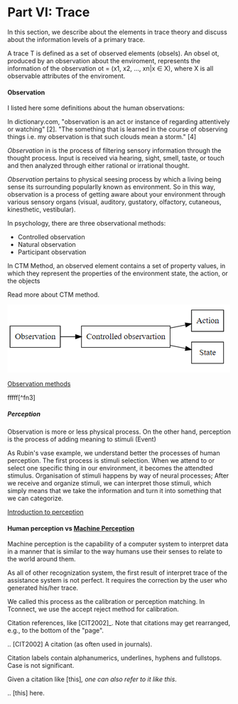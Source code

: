 # Part VI: Trace

In this section, we describe about the elements in trace theory and discuss about the information levels of a primary trace.

A trace T is defined as a set of observed elements (obsels).
An obsel ot, produced by an observation about the enviroment, represents the information of the observation ot = (x1, x2, ..., xn|x ∈ X), where X is all observable attributes of the enviroment.


#### Observation
I listed here some definitions about the human observations:

In dictionary.com, "observation is an act or instance of regarding attentively or watching" [2].
"The something that is learned in the course of observing things i.e. my observation is that such clouds mean a storm." [4]

*Observation* in is the process of filtering sensory information through the thought process.
Input is received via hearing, sight, smell, taste, or touch and then analyzed through either rational or irrational thought. 

*Observation* pertains to physical seesing process by which a living being sense its surrounding popularlly known as environment.
So in this way, observation is a process of getting aware about your environment through various sensory organs (visual, auditory, gustatory, olfactory, cutaneous, kinesthetic, vestibular).

In psychology, there are three observational methods:
- Controlled observation
- Natural observation
- Participant observation

In CTM Method, an observed element contains a set of property values, in which they represent the properties of the environment state, the action, or the objects

Read more about CTM method.

![image](image/Observation.png)

[Observation methods](https://www.simplypsychology.org/observation.html)

fffff[^fn3]

[^fn1]: So Chris Krycho, "Not Exactly a Millennium," chriskrycho.com, July 22,
    2015, http://www.chriskrycho.com/2015/not-exactly-a-millennium.html
    (accessed July 25, 2015)

##### Perception
Observation is more or less physical process.
On the other hand, perception is the process of adding meaning to stimuli (Event)

As Rubin's vase example, we understand better the processes of human perception.
The first process is stimuli selection.
When we attend to or select one specific thing in our environment, it becomes the attendted stimulus.
Organisation of stimuli happens by way of neural processes;
After we receive and organize stimuli, we can interpret those stimuli, which simply means that we take the information and turn it into something that we can categorize.

[Introduction to perception](https://www.boundless.com/psychology/textbooks/boundless-psychology-textbook/sensation-and-perception-5/introduction-to-perception-39/introducing-the-perception-process-167-12702/)

#### Human perception vs [Machine Perception](https://en.wikipedia.org/wiki/Machine_perception)

Machine perception is the capability of a computer system to interpret data in a manner that is similar to the way humans use their senses to relate to the world around them.

As all of other recognization system, the first result of interpret trace of the assistance system is not perfect.
It requires the correction by the user who generated his/her trace.

We called this process as the calibration or perception matching.
In Tconnect, we use the accept reject method for calibration.

Citation references, like [CIT2002]_.
Note that citations may get
rearranged, e.g., to the bottom of
the "page".

.. [CIT2002] A citation
   (as often used in journals).

Citation labels contain alphanumerics,
underlines, hyphens and fullstops.
Case is not significant.

Given a citation like [this]_, one
can also refer to it like this_.

.. [this] here.







